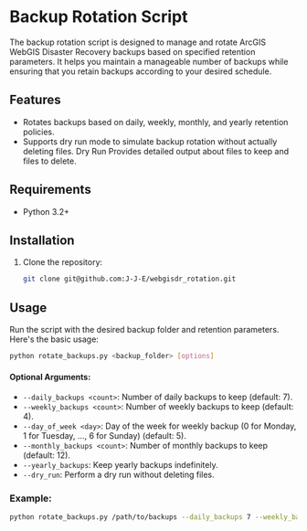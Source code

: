 # Backup Rotation Script

The backup rotation script is designed to manage and rotate ArcGIS WebGIS Disaster Recovery backups based on specified retention parameters. It helps you maintain a manageable number of backups while ensuring that you retain backups according to your desired schedule.

## Features

- Rotates backups based on daily, weekly, monthly, and yearly retention policies.
- Supports dry run mode to simulate backup rotation without actually deleting files. Dry Run Provides detailed output about files to keep and files to delete.


## Requirements

- Python 3.2+

## Installation

1. Clone the repository:

    ```bash
    git clone git@github.com:J-J-E/webgisdr_rotation.git
    ```

## Usage

Run the script with the desired backup folder and retention parameters. Here's the basic usage:

```bash
python rotate_backups.py <backup_folder> [options]
```

#### Optional Arguments:

- `--daily_backups <count>`: Number of daily backups to keep (default: 7).
- `--weekly_backups <count>`: Number of weekly backups to keep (default: 4).
- `--day_of_week <day>`: Day of the week for weekly backup (0 for Monday, 1 for Tuesday, ..., 6 for Sunday) (default: 5).
- `--monthly_backups <count>`: Number of monthly backups to keep (default: 12).
- `--yearly_backups`: Keep yearly backups indefinitely.
- `--dry_run`: Perform a dry run without deleting files.

### Example:

```bash
python rotate_backups.py /path/to/backups --daily_backups 7 --weekly_backups 4 --day_of_week 5 --monthly_backups 12 --yearly_backups --dry_run
```

